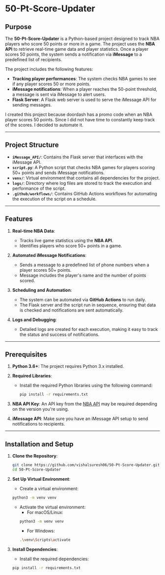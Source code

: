 # 50-Pt-Score-Updater

## Purpose

The **50-Pt-Score-Updater** is a Python-based project designed to track NBA players who score 50 points or more in a game. The project uses the **NBA API** to retrieve real-time game data and player statistics. Once a player scores 50 points, the system sends a notification via **iMessage** to a predefined list of recipients.

The project includes the following features:
- **Tracking player performances**: The system checks NBA games to see if any player scores 50 or more points.
- **iMessage notifications**: When a player reaches the 50-point threshold, a message is sent via iMessage to alert users.
- **Flask Server**: A Flask web server is used to serve the iMessage API for sending messages.

I created this project because doordash has a promo code when an NBA player scores 50 points. Since I did not have time to constantly keep track of the scores. I decided to automate it.

---

## Project Structure

- **`iMessage_API/`**: Contains the Flask server that interfaces with the iMessage API.
- **`script.py`**: A Python script that checks NBA games for players scoring 50+ points and sends iMessage notifications.
- **`venv/`**: Virtual environment that contains all dependencies for the project.
- **`logs/`**: Directory where log files are stored to track the execution and performance of the script.
- **`.github/workflows/`**: Contains GitHub Actions workflows for automating the execution of the script on a schedule.

---

## Features

1. **Real-time NBA Data**: 
   - Tracks live game statistics using the **NBA API**.
   - Identifies players who score 50+ points in a game.

2. **Automated iMessage Notifications**:
   - Sends a message to a predefined list of phone numbers when a player scores 50+ points.
   - Message includes the player's name and the number of points scored.

3. **Scheduling and Automation**:
   - The system can be automated via **GitHub Actions** to run daily.
   - The Flask server and the script run in sequence, ensuring that data is checked and notifications are sent automatically.

4. **Logs and Debugging**:
   - Detailed logs are created for each execution, making it easy to track the status and success of notifications.

---

## Prerequisites

1. **Python 3.6+**: The project requires Python 3.x installed.
2. **Required Libraries**: 
   - Install the required Python libraries using the following command:
     ```bash
     pip install -r requirements.txt
     ```

3. **NBA API Key**: An API key from the [NBA API](https://www.balldontlie.io/#get-all-games) may be required depending on the version you're using.

4. **iMessage API**: Make sure you have an iMessage API setup to send notifications to recipients.

---

## Installation and Setup

1. **Clone the Repository**:
   ```bash
   git clone https://github.com/vishalsuresh06/50-Pt-Score-Updater.git
   cd 50-Pt-Score-Updater
   ```

2. **Set Up Virtual Environment**:
   - Create a virtual environment:
   ```bash
   python3 -m venv venv
   ```
   - Activate the virtual environment:
     - For macOS/Linux:
     ```bash
     python3 -m venv venv
     ```
     - For Windows:
     ```bash
     .\venv\Scripts\activate
     ```
2. **Install Dependencies**:
    - Install the required dependencies:
    ```bash
    pip install -r requirements.txt
    ```


